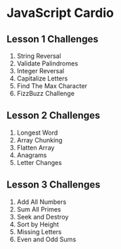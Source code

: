 # JavaScript Cardio

## Lesson 1 Challenges

1. String Reversal
2. Validate Palindromes
3. Integer Reversal
4. Capitalize Letters
5. Find The Max Character
6. FizzBuzz Challenge

## Lesson 2 Challenges

1. Longest Word
2. Array Chunking
3. Flatten Array
4. Anagrams
5. Letter Changes

## Lesson 3 Challenges
1. Add All Numbers
2. Sum All Primes
3. Seek and Destroy
4. Sort by Height
5. Missing Letters
6. Even and Odd Sums
